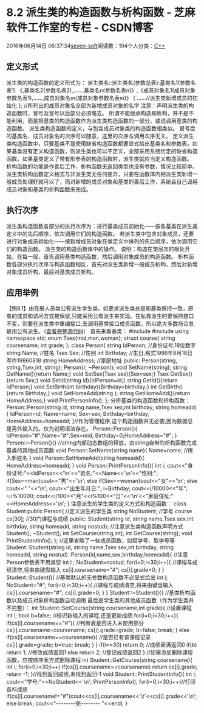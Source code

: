 
# 8.2 派生类的构造函数与析构函数 -  芝麻软件工作室的专栏 - CSDN博客


2016年06月14日 06:37:34[seven-soft](https://me.csdn.net/softn)阅读数：194个人分类：[C++																](https://blog.csdn.net/softn/article/category/6266511)



## 定义形式
派生类的构造函数的定义形式为：
派生类名::派生类名(参数总表):基类名1(参数名表1)
《,基类名2(参数名表2),……,基类名n(参数名表n)》,《成员对象名1(成员对象参数名表1),……,成员对象名m(成员对象参数名表m)》
{
……//派生类新增成员的初始化
}; //所列出的成员对象名全部为新增成员对象的名字
注意：声明派生类的构造函数时，冒号及冒号以后部分必须略去。
所谓不能继承构造和析构，并不是不能利用，而是把基类的构造函数作为派生类构造函数的一部分，或说调用基类的构造函数。
派生类构造函数的定义，与包含成员对象类的构造函数相类似。
冒号后的基类名、成员对象名的次序可以随意，这里的次序与调用次序无关。
定义派生类构造函数中，只要基类不是使用缺省构造函数都要显式给出基类名和参数表。如果基类没有定义构造函数，则派生类也可以不定义，全部采用系统给定的缺省构造函数。如果基类定义了带有形参表的构造函数时，派生类就应当定义构造函数。
析构函数的功能是作善后工作，析构函数无返回类型也没有参数，情况比较简单。派生类析构函数定义格式与非派生类无任何差异，只要在函数体内把派生类新增一般成员处理好就可以了，而对新增的成员对象和基类的善后工作，系统会自己调用成员对象和基类的析构函数来完成。
## 执行次序
派生类构造函数各部分的执行次序为：进行基类成员初始化——按各基类在派生类定义中的先后顺序，依次调用它们的构造函数。
若派生类中包含对象成员，还要进行对象成员初始化——按新增成员对象在类定义中排列的先后顺序，依次调用它们的构造函数。
派生类的构造函数体中的操作。
说明：构造在类层次的根处开始，在每一层，首先调用基类构造函数，然后调用对象成员的构造函数。
析构函数各部分执行次序与构造函数相反，首先对派生类新增一般成员析构，然后对新增对象成员析构，最后对基类成员析构。
## 应用举例
【例8.1】由在册人员类公有派生学生类。如要求派生类总是和基类保持一致，原有的成员和访问方式被保留,只能采用公有派生来实现。在私有派生时要保持接口不变，则要在派生类中重编接口,去调用基类接口成员函数。所以绝大多数场合总是用公有派生。（[查看完整源代码](http://www.weixueyuan.net/templets/default/cpp/source/Ex8_1.txt)）
首先来看基类：
\#include<iostream>
\#include<string>
using namespace std;
enum Tsex{mid,man,woman};
struct course{
string coursename;
int grade;
};
class Person{
string IdPerson; //身份证号,18位数字
string Name; //姓名
Tsex Sex; //性别
int Birthday; //生日,格式1986年8月18日写作19860818
string HomeAddress; //家庭地址
public:
Person(string, string,Tsex,int, string);
Person();
~Person();
void SetName(string);
string GetName(){return Name;}
void SetSex(Tsex sex){Sex=sex;}
Tsex GetSex(){return Sex;}
void SetId(string id){IdPerson=id;}
string GetId(){return IdPerson;}
void SetBirth(int birthday){Birthday=birthday;}
int GetBirth(){return Birthday;}
void SetHomeAdd(string );
string GetHomeAdd(){return HomeAddress;}
void PrintPersonInfo();
};
分析基类的构造函数和析构函数：
Person::Person(string id, string name,Tsex sex,int birthday, string homeadd){
IdPerson=id;
Name=name;
Sex=sex;
Birthday=birthday;
HomeAddress=homeadd;
}//作为管理程序,这个构造函数并无必要,因为数据总是另外输入的。仅为说明语法存在。
Person::Person(){
IdPerson="\#";Name="\#";Sex=mid;
Birthday=0;HomeAddress="\#";
}
Person::~Person(){} //string内部动态数组的释放，由string自带的析构函数完成
基类的其他成员函数
void Person::SetName(string name){
Name=name; //拷入新姓名
}
void Person::SetHomeAdd(string homeadd){
HomeAddress=homeadd;
}
void Person::PrintPersonInfo(){
int i;
cout<<"身份证号:"<<IdPerson<<'\n'<<"姓名:"<<Name<<'\n'<<"性别:";
if(Sex==man)cout<<"男"<<'\n';
else if(Sex==woman)cout<<"女"<<'\n';
else cout<<" "<<'\n';
cout<<"出生年月日:";
i=Birthday;
cout<<i/10000<<"年";
i=i%10000;
cout<<i/100<<"月"<<i%100<<"日"<<'\n'<<"家庭住址:"<<HomeAddress<<'\n';
}
注意派生的学生类的定义方式和构造函数：
class Student:public Person{ //定义派生的学生类
string NoStudent; //学号
course cs[30]; //30门课程与成绩
public:
Student(string id, string name,Tsex sex,int birthday, string homeadd, string nostud);
//注意派生类构造函数声明方式
Student();
~Student();
int SetCourse(string,int);
int GetCourse(string);
void PrintStudentInfo();
}; //这里省略了一些成员函数，如赋学号、取学号等
Student::Student(string id, string name,Tsex sex,int birthday, string homeadd, string nostud)
:Person(id,name,sex,birthday,homeadd){ //注意Person参数表不用类型
int i ;
NoStudent=nostud;
for(i=0;i<30;i++){ //课程与成绩清空,将来由键盘输入
cs[i].coursename="\#";
cs[i].grade=0;
}
}
Student::Student(){ //基类默认的无参数构造函数不必显式给出
int i;
NoStudent="\#";
for(i=0;i<30;i++){ //课程与成绩清空,将来由键盘输入
cs[i].coursename="\#";
cs[i].grade=0;
}
}
Student::~Student(){} //基类析构函数以及成员对象析构函数自动调用
最后是学生类的其他成员函数（作为学生类并不完整）：
int Student::SetCourse(string coursename,int grade){ //设置课程
int i;
bool b=false; //标识新输入的课程,还是更新成绩
for(i=0;i<30;i++){
if(cs[i].coursename=="\#"){
//判断表是否进入未使用部分
cs[i].coursename=coursename;
cs[i].grade=grade;
b=false;
break;
}
else if(cs[i].coursename==coursename){
//是否已有该课程记录
cs[i].grade=grade;
b=true;
break;
}
}
if(i==30) return 0; //成绩表满返回0
if(b) return 1; //修改成绩返回1
else return 2; //登记成绩返回2
} //如需添加删除课程函数，应按顺序表方式删除课程
int Student::GetCourse(string coursename){
int i;
for(i=0;i<30;i++) if(cs[i].coursename==coursename) return cs[i].grade;
return -1;
}//找到返回成绩,未找到返回-1
void Student::PrintStudentInfo(){
int i;
cout<<"学号:"<<NoStudent<<'\n';
PrintPersonInfo();
for(i=0;i<30;i++)//打印各科成绩
if(cs[i].coursename!="\#")cout<<cs[i].coursename<<'\t'<<cs[i].grade<<'\n';
else break;
cout<<"--------完-------- "<<endl;
}

